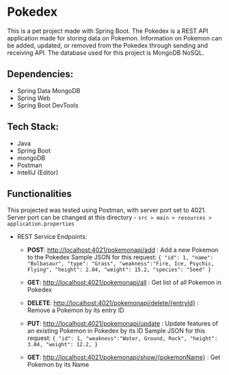 # Pokedex

This is a pet project made with Spring Boot. The Pokedex is a REST API application made for storing data on Pokemon.
Information on Pokemon can be added, updated, or removed from the Pokedex through sending and receiving API. The database
used for this project is MongoDB NoSQL.

## Dependencies:
  - Spring Data MongoDB
  - Spring Web
  - Spring Boot DevTools
  
## Tech Stack:
  - Java
  - Spring Boot
  - mongoDB
  - Postman
  - IntelliJ (Editor)
  
## Functionalities

This projected was tested using Postman, with server port set to 4021. 
Server port can be changed at this directory - `src > main > resources > application.properties`
  - REST Service Endpoints:
    + **POST**: <http://localhost:4021/pokemonapi/add> : Add a new Pokemon to the Pokedex
      Sample JSON for this request:
      `{
       "id": 1,
       "name": "Bulbasaur",
       "type": "Grass",
       "weakness":"Fire, Ice, Psychic, Flying",
       "height": 2.04,
       "weight": 15.2,
       "species": "Seed"
      }`
      
    + **GET**: <http://localhost:4021/pokemonapi/all> : Get list of all Pokemon in Pokedex
    
    + **DELETE**: <http://localhost:4021/pokemonapi/delete/{entryId}> : Remove a Pokemon by its entry ID
    
    + **PUT**: <http://localhost:4021/pokemonapi/update> : Update features of an existing Pokemon in Pokedex by its ID
      Sample JSON for this request:
      `{
       "id": 1,
       "weakness":"Water, Ground, Rock",
       "height": 3.04,
       "weight": 12.2,
      }`
      
    + **GET**: <http://localhost:4021/pokemonapi/show/{pokemonName}> : Get Pokemon by its Name
      

